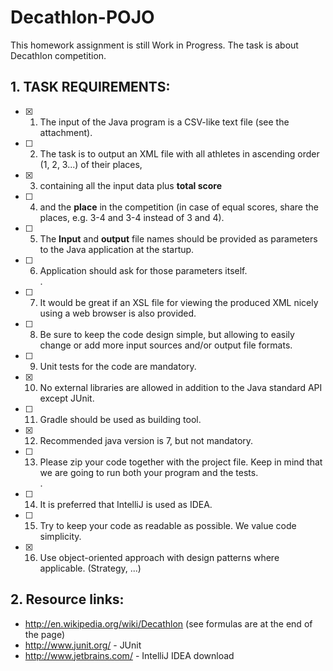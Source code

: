 # Decathlon-POJO

This homework assignment is still Work in Progress.
The task is about Decathlon competition.

## 1. TASK REQUIREMENTS:

- [x] 1. The input of the Java program is a CSV-like text file (see the attachment).
- [ ] 2. The task is to output an XML file with all athletes in ascending order (1, 2, 3...) of their places, 
- [x] 3. containing all the input data plus **total score** 
- [ ] 4. and the **place** in the competition (in case of equal scores, share the places, e.g. 3-4 and 3-4 instead of 3 and 4).
- [ ] 5. The **Input** and **output** file names should be provided as parameters to the Java application at the startup.
- [ ] 6. Application should ask for those parameters itself.  
.  
- [ ] 7. It would be great if an XSL file for viewing the produced XML nicely using a web browser is also provided.
- [ ] 8. Be sure to keep the code design simple, but allowing to easily change or add more input sources and/or output file formats.
- [ ] 9. Unit tests for the code are mandatory.
- [x] 10. No external libraries are allowed in addition to the Java standard API except JUnit.
- [ ] 11. Gradle should be used as building tool.
- [x] 12. Recommended java version is 7, but not mandatory.
- [ ] 13. Please zip your code together with the project file. Keep in mind that we are going to run both your program and the tests.  
.  
- [ ] 14. It is preferred that IntelliJ is used as IDEA.
- [ ] 15. Try to keep your code as readable as possible. We value code simplicity.
- [x] 16. Use object-oriented approach with design patterns where applicable. (Strategy, ...)

## 2. Resource links:
+ http://en.wikipedia.org/wiki/Decathlon (see formulas are at the end of the page)
+ http://www.junit.org/ - JUnit
+ http://www.jetbrains.com/ - IntelliJ IDEA download

